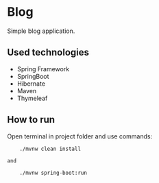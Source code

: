 # Blog

Simple blog application.

## Used technologies

* Spring Framework
* SpringBoot
* Hibernate
* Maven
* Thymeleaf

## How to run

Open terminal in project folder and use commands:
```
    ./mvnw clean install
```

    and

```
    ./mvnw spring-boot:run
```

